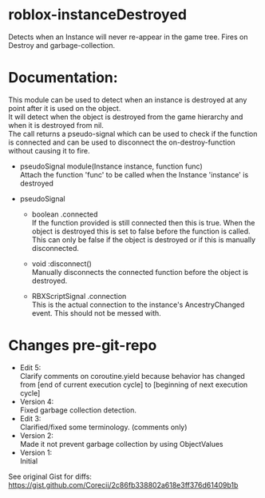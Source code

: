 # roblox-instanceDestroyed
Detects when an Instance will never re-appear in the game tree. Fires on Destroy and garbage-collection.
		
# Documentation:
This module can be used to detect when an instance is destroyed at any point after it is used on the object.  
It will detect when the object is destroyed from the game hierarchy and when it is destroyed from nil.  
The call returns a pseudo-signal which can be used to check if the function is connected and can be used to disconnect the on-destroy-function without causing it to fire.
		
		
* pseudoSignal module(Instance instance, function func)  
Attach the function 'func' to be called when the Instance 'instance' is destroyed


* pseudoSignal
  * boolean         .connected  
If the function provided is still connected then this is true. When the object is destroyed this is set to false before the function is called.  
This can only be false if the object is destroyed or if this is manually disconnected.

  * void            :disconnect()  
Manually disconnects the connected function before the object is destroyed.

  * RBXScriptSignal .connection  
This is the actual connection to the instance's AncestryChanged event. This should not be messed with.


# Changes pre-git-repo
* Edit 5:  
Clarify comments on coroutine.yield because behavior has changed from [end of current execution cycle] to [beginning of next execution cycle]
* Version 4:  
Fixed garbage collection detection.
* Edit 3:  
Clarified/fixed some terminology. (comments only)
* Version 2:  
Made it not prevent garbage collection by using ObjectValues
* Version 1:  
Initial

See original Gist for diffs: https://gist.github.com/Corecii/2c86fb338802a618e3ff376d61409b1b
